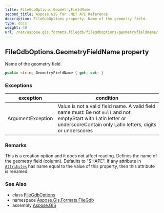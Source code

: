 ```yaml
---
title: FileGdbOptions.GeometryFieldName
second_title: Aspose.GIS for .NET API Reference
description: FileGdbOptions property. Name of the geometry field.
type: docs
weight: 40
url: /net/aspose.gis.formats.filegdb/filegdboptions/geometryfieldname/
---
```

## FileGdbOptions.GeometryFieldName property

Name of the geometry field.

```csharp
public string GeometryFieldName { get; set; }
```

### Exceptions

| exception | condition |
| --- | --- |
| ArgumentException | Value is not a valid field name. A valid field name must: Be not `null` and not emptyStart with Latin letter or underscoreContain only Latin letters, digits or underscores |

### Remarks

This is a creation option and it does not affect reading. Defines the name of the geometry field (column). Defaults to "SHAPE". If any attribute in [`Attributes`](../../../aspose.gis/vectorlayer/attributes/) has name equal to the value of this property, then this attribute is renamed.

### See Also

* class [FileGdbOptions](../)
* namespace [Aspose.Gis.Formats.FileGdb](../../filegdboptions/)
* assembly [Aspose.GIS](../../../)


